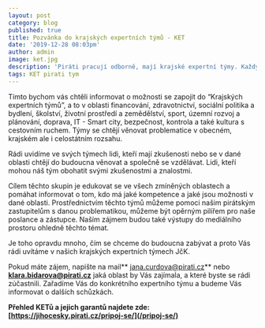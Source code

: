 ```yaml
---
layout: post
category: blog
published: true
title: Pozvánka do krajských expertních týmů - KET
date: '2019-12-28 08:03pm'
author: admin
image: ket.jpg
description: 'Piráti pracují odborně, mají krajské expertní týmy. Každý se může zapojit.'
tags: KET pirati tym
---
```

Tímto bychom vás chtěli informovat o možnosti se zapojit do “Krajských expertních týmů”, a to v oblasti financování, zdravotnictví, sociální politika a bydlení, školství, životní prostředí a zemědělství, sport, územní rozvoj a plánování, doprava, IT - Smart city, bezpečnost, kontrola a také kultura s cestovním ruchem. Týmy se chtějí věnovat problematice v obecném, krajském ale i celostátním rozsahu.

Rádi uvidíme ve svých týmech lidi, kteří mají zkušenosti nebo se v dané oblasti chtějí do budoucna věnovat a společně se vzdělávat. Lidi, kteří mohou náš tým obohatit svými zkušenostmi a znalostmi.

Cílem těchto skupin je edukovat se ve všech zmíněných oblastech a pomáhat informovat o tom, kdo má jaké kompetence a jaké jsou možnosti v dané oblasti. Prostřednictvím těchto týmů můžeme pomoci našim pirátským zastupitelům s danou problematikou, můžeme být opěrným pilířem pro naše poslance a zástupce. Naším zájmem budou také výstupy do mediálního prostoru ohledně těchto témat.

Je toho opravdu mnoho, čím se chceme do budoucna zabývat a proto Vás rádi uvítáme v našich krajských expertních týmech JčK.

Pokud máte zájem, napište na mail** jana.curdova@pirati.cz** nebo **klara.bidarova@pirati.cz** jaká oblast by Vás zajímala, a které byste se rádi zúčastnili. Zařadíme Vás do konkrétního expertního týmu a budeme Vás informovat o dalších schůzkách. 

**Přehled KETů a jejich garantů najdete zde: [https://jihocesky.pirati.cz/pripoj-se/](/pripoj-se/)**
